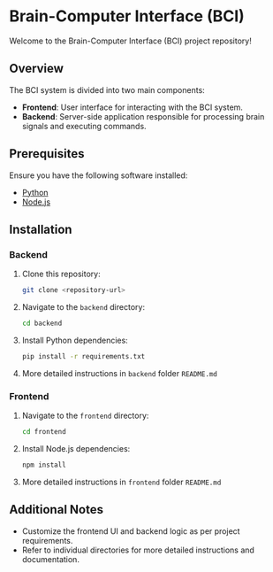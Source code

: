 # Brain-Computer Interface (BCI)

Welcome to the Brain-Computer Interface (BCI) project repository!

## Overview

The BCI system is divided into two main components:

- **Frontend**: User interface for interacting with the BCI system.
- **Backend**: Server-side application responsible for processing brain signals and executing commands.

## Prerequisites

Ensure you have the following software installed:

- [Python](https://www.python.org/downloads/)
- [Node.js](https://nodejs.org/en/download/)

## Installation

### Backend

1. Clone this repository:

   ```bash
   git clone <repository-url>
   ```

2. Navigate to the `backend` directory:

   ```bash
   cd backend
   ```

3. Install Python dependencies:

   ```bash
   pip install -r requirements.txt
   ```

4. More detailed instructions in `backend` folder `README.md`

### Frontend

1. Navigate to the `frontend` directory:

   ```bash
   cd frontend
   ```

2. Install Node.js dependencies:

   ```bash
   npm install
   ```

3. More detailed instructions in `frontend` folder `README.md`

## Additional Notes

- Customize the frontend UI and backend logic as per project requirements.
- Refer to individual directories for more detailed instructions and documentation.

